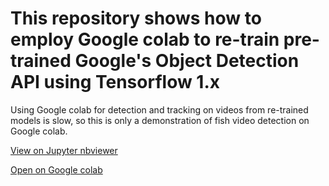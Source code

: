 # This repository shows how to employ Google colab to re-train pre-trained Google's Object Detection API using Tensorflow 1.x

Using Google colab for detection and tracking on videos from re-trained models is slow, so this is only a demonstration of fish video detection on Google colab.

[View on Jupyter nbviewer](https://nbviewer.org/github/yijing-sie/fish-video-detection-with-colab-tf1/blob/main/fish_detection_with_colab_tf1.ipynb)

[Open on Google colab](https://colab.research.google.com/drive/144IsyG8X_CBeqDgeFheK76XWIB-5CO1O?usp=sharing)


